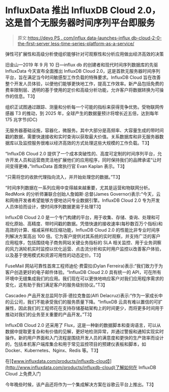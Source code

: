 # InfluxData 推出 InfluxDB Cloud 2.0，这是首个无服务器时间序列平台即服务

> 原文:[https://devo PS . com/influx data-launches-influx db-cloud-2-0-the-first-server less-time-series-platform-as-a-service/](https://devops.com/influxdata-launches-influxdb-cloud-2-0-the-first-serverless-time-series-platform-as-a-service/)

弹性可扩展性和高级分析使组织能够针对可观察性和分析应用做出经济高效的决策

旧金山—2019 年 9 月 10 日—influx db 的创建者和现代时间序列数据库的先驱 InfluxData 今天宣布全面推出 InfluxDB Cloud 2.0，这是首款无服务器时间序列平台，旨在满足当今时间敏感型工作负载的特殊要求。InfluxDB Cloud 旨在改善整个开发人员体验，以便他们能够更快地工作，提高工作效率。新产品包括免费的费率限制层、透明的基于使用的定价和高级分析功能，允许客户将数据转换为可操作的信息。T3】

组织正试图通过跟踪、测量和分析每一个可能的指标来获得竞争优势。受物联网传感器 T3 的推动，到 2025 年，全球产生的数据量预计将增长近五倍，达到每年 175 兆字节(IDC)

无服务器基础设施，容器化，微服务。其中大部分是高频率、大容量生成的带时间戳的数据，需要快速接收和实时查询以获取最大价值。关系数据库和非无服务器数据库以及监控服务很难以经济高效的方式处理这些大规模的工作负载。T3】

“InfluxDB Cloud 2.0 提供了一个成本突破性的、高度可定制的时间序列平台，允许开发人员和运营商灵活地扩展他们的应用程序，同时保持我们的品牌承诺“让时间变得更棒，”InfluxData 首席执行官 Evan Kaplan 表示。T3】

“只需将您的收款代理指向流入，并开始处理您的数据。”T3】

“时间序列数据在一系列应用中变得越来越重要，尤其是运营和物联网分析。RedMonk 的分析师兼联合创始人詹姆斯·总督(James Governor)表示:“今天，云和网络开发者希望能够方便地访问专业数据引擎。InfluxDB Cloud 2.0 专为开发人员体验而设计，使时间序列数据更易于处理T3】

InfluxDB Cloud 2.0 是一个专门构建的平台，用于收集、存储、查询、处理和可视化原始、高精度、带时间戳的数据。凭借快速的接收速率(每秒数百万个指标)和高效的计算、缩减采样和压缩功能，InfluxDB Cloud 2.0 的性能比非专业时间序列解决方案高出 100 倍。它为客户提供对其系统的实时观察，并支持广泛的客户应用程序，包括围绕电子商务网站关键业务指标的 SLA 相关监控、用于业务洞察的风力涡轮机实时监控以优化运营、点击流分析和实时用户监控以改善客户体验，以及基于使用模式和资源可用性的动态定价。T3】

FuseMail 网站可靠性首席工程师迪伦·费雷拉(Dylan Ferreira)表示:“我们致力于为客户创造更好的电子邮件体验。“InfluxDB Cloud 2.0 具有统一的 API，可在所有环境中无缝集成我们的应用。我们现在可以更快地响应客户对我们应用程序需求的变化，这有助于我们满足客户的服务级别协议。”T3】

Cascadeo 产品开发总监阿尔菲·德拉克鲁兹(Alfi Delacruz)表示:“作为一家成长中的云公司，我们不能承受我们的服务质量下降。“InfluxDB 云具有难以置信的可扩展性，因此我们的工程师花在支持存储基础架构上的时间更少，而将更多时间用于推动对我们的业务至关重要的产品开发。”T3】

InfluxDB Cloud 2.0 还采用了 Flux，这是一种新的数据脚本和查询语言，可以从数据中提取更复杂和有价值的见解，更好地检测异常，并通过警报和通知实现实时操作。新的用户界面和入门流程是围绕开发人员的满意度和更快的生产效率而设计的，包括本机客户端库集合和用于常见监控项目的预建仪表板和脚本，如 Docker、Kubernetes、Nginx、Redis 等。T3】

在[【www.influxdata.com/products/influxdb-cloud】](http://www.influxdata.com/products/influxdb-cloud)了解如何在 InfluxDB Cloud 上免费入门

今年晚些时候，该产品还将作为一个集成解决方案在谷歌云平台上推出。T3】

###